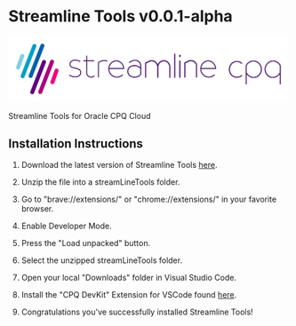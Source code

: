 # Streamline Tools v0.0.1-alpha

![Logo](SLCPQ_LOGO_SITE.png)

Streamline Tools for Oracle CPQ Cloud

## Installation Instructions

1) Download the latest version of Streamline Tools [here](https://github.com/loganbek/streamlineTools/releases/tag/v0.0.1-alpha).

2) Unzip the file into a streamLineTools folder.

3) Go to "brave://extensions/" or "chrome://extensions/" in your favorite browser.

4) Enable Developer Mode.

5) Press the "Load unpacked" button.

6) Select the unzipped streamLineTools folder.

7) Open your local "Downloads" folder in Visual Studio Code.

8) Install the "CPQ DevKit" Extension for VSCode found [here](https://marketplace.visualstudio.com/items?itemName=CPQConsultant.cpq-devkit-o).

9) Congratulations you've successfully installed Streamline Tools!

<!-- 
### Additional

brave://flags/ 

If you want to experiment with the Native File System API locally, enable the #native-file-system-api flag in chrome://flags

WARNING: CAUSES MOST EXTENSIONS TO CRASH
-->
